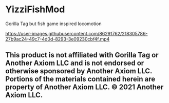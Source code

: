 # YizziFishMod
Gorilla Tag but fish game inspired locomotion



https://user-images.githubusercontent.com/86291762/218305786-27b9ac24-49c7-4d0d-8293-3e09230cbf4f.mp4

## **This product is not affiliated with Gorilla Tag or Another Axiom LLC and is not endorsed or otherwise sponsored by Another Axiom LLC. Portions of the materials contained herein are property of Another Axiom LLC. © 2021 Another Axiom LLC.**
